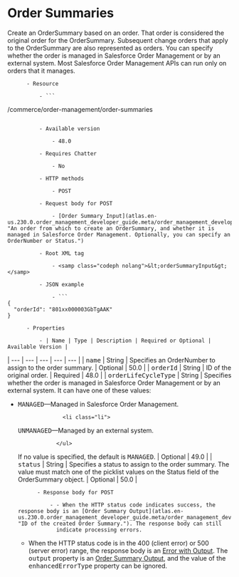 # Order Summaries

Create an OrderSummary based on an order. That order is considered
      the original order for the OrderSummary. Subsequent change orders that apply to the
      OrderSummary are also represented as orders. You can specify whether the order is managed in
      Salesforce Order Management or by an external system. Most Salesforce Order Management APIs
      can run only on orders that it manages.

          - Resource

              - ```
/commerce/order-management/order-summaries
```

          - Available version

              - 48.0

          - Requires Chatter

              - No

          - HTTP methods

              - POST

          - Request body for POST

              - [Order Summary Input](atlas.en-us.230.0.order_management_developer_guide.meta/order_management_developer_guide/connect_requests_order_summary_input.htm "An order from which to create an OrderSummary, and whether it is managed in Salesforce Order Management. Optionally, you can specify an OrderNumber or Status.")

          - Root XML tag

              - <samp class="codeph nolang">&lt;orderSummaryInput&gt;</samp>

          - JSON example

              - ```
{
  "orderId": "801xx000003GbTgAAK"
}
```

          - Properties

              - | Name | Type | Description | Required or Optional | Available Version |
| --- | --- | --- | --- | --- |
| <samp class="codeph apex_code">name</samp> | String | Specifies an OrderNumber to assign to the order
                summary. | Optional | 50.0 |
| <samp class="codeph nolang">orderId</samp> | String | ID of the original order. | Required | 48.0 |
| <samp class="codeph nolang">orderLifeCycleType</samp> | String | Specifies whether the order is managed in
                  Salesforce Order Management or by an external system. It can have one of these
                  values:<ul class="ul bulletList">
                  <li class="li">
<samp class="codeph apex_code">MANAGED</samp>—Managed in Salesforce
                    Order Management.</li>

                  <li class="li">
<samp class="codeph apex_code">UNMANAGED</samp>—Managed by an
                    external system.</li>

                </ul>
If no value is specified, the default is
                    <samp class="codeph apex_code">MANAGED</samp>. | Optional | 49.0 |
| <samp class="codeph apex_code">status</samp> | String | Specifies a status to assign to the order summary. The value
                  must match one of the picklist values on the Status field of the OrderSummary
                  object. | Optional | 50.0 |

          - Response body for POST

              - - When the HTTP status code indicates success, the response body is an [Order Summary Output](atlas.en-us.230.0.order_management_developer_guide.meta/order_management_developer_guide/connect_responses_order_summary_output.htm "ID of the created Order Summary."). The response body can still
                indicate processing errors.
- When the HTTP status code is in the 400 (client error) or 500 (server error)
                range, the response body is an [Error with Output](atlas.en-us.230.0.order_management_developer_guide.meta/order_management_developer_guide/connect_responses_error_with_output.htm "Contains extra information about errors. In rare cases, an error message isn't enough to describe the reason for a failure. For example, when a conflicting precondition exists, the error result can include the information about the cause of the conflict."). The <samp class="codeph nolang">output</samp> property is an [Order Summary Output](atlas.en-us.230.0.order_management_developer_guide.meta/order_management_developer_guide/connect_responses_order_summary_output.htm "ID of the created Order Summary."), and the value of the <samp class="codeph nolang">enhancedErrorType</samp> property can be ignored.